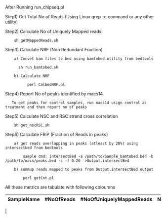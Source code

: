 After Running run_chipseq.pl


Step1) Get Total No of Reads (Using Linux grep -c command or any other utility)


Step2) Calculate No of Uniquely Mapped reads:
 
        sh getMappedReads.sh

Step3) Calculate NRF (Non Redundant Fraction)
 
        a) Convet bam files to bed using bamtobed utility from bedtools 

	      sh run_bamtobed.sh

        b) Calculate NRF 

              perl CalbedNRF.pl

Step4) Report No of peaks identified by macs14.

       To get peaks for control samples, run macs14 usign control as treatment and then report no of peaks

Step5) Calculate NSC and RSC strand cross correlation

        sh get_nscRSC.sh 

Step6) Calculate FRiP (Fraction of Reads in peaks)

        a) get reads overlapping in peaks (atleast by 20%) using intersectbed from bedtools

            sample cmd: intersectBed -a /path/to/Sample_bamtobed.bed -b /path/to/macs/peaks.bed -c -f 0.20  >Output.intersectBed 
        
        b) summup reads mapped to peaks from Output.intersectBed output
 
            perl getCnt.pl 



All these metrics are tabulate with following coloumns

SampleName|#NoOfReads|#NoOfUniquelyMappedReads|NRF|NSC|RSC|FRiP|IDR
----------|----------|------------------------|---|---|---|----|---
|
 
